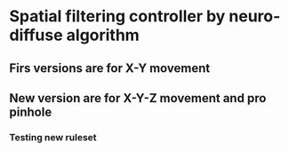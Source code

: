 # Spatial filtering controller by neuro-diffuse algorithm 
## Firs versions are for X-Y movement
## New version are for X-Y-Z movement and pro pinhole
### Testing new ruleset